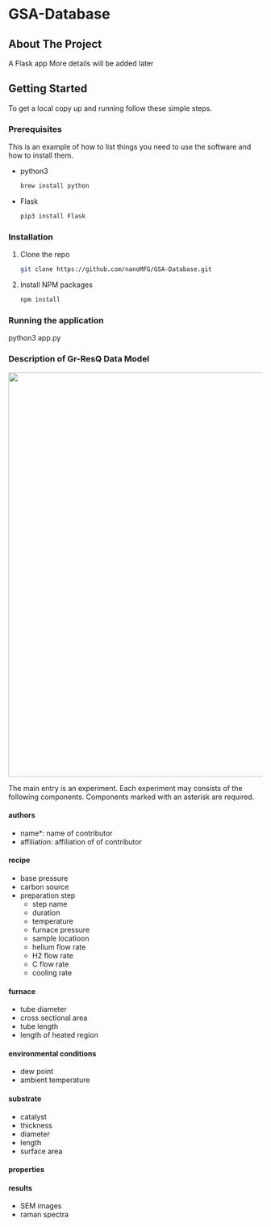 # GSA-Database

## About The Project
A Flask app
More details will be added later

## Getting Started

To get a local copy up and running follow these simple steps.

### Prerequisites

This is an example of how to list things you need to use the software and how to install them.
* python3 
  ```sh
  brew install python
  ```
* Flask 
  ```sh
  pip3 install Flask 
  ```
 

### Installation

1. Clone the repo
   ```sh
   git clone https://github.com/nanoMFG/GSA-Database.git
   ```
2. Install NPM packages
   ```sh
   npm install
   ```
   
### Running the application

python3 app.py 

### Description of Gr-ResQ Data Model 

<img src="https://github.com/nanoMFG/GSA-Database/blob/master/data_model.png" width="800">

The main entry is an experiment.  Each experiment may consists of the following components. Components marked with an asterisk are required.  

#### authors 

- name*: name of contributor
- affiliation: affiliation of of contributor

#### recipe 

- base pressure 
- carbon source
- preparation step
  - step name 
  - duration 
  - temperature 
  - furnace pressure 
  - sample locatioon 
  - helium flow rate 
  - H2 flow rate 
  - C flow rate 
  - cooling rate 

#### furnace 

- tube diameter 
- cross sectional area 
- tube length 
- length of heated region 

#### environmental conditions 

- dew point 
- ambient temperature 

#### substrate 

- catalyst 
- thickness 
- diameter 
- length 
- surface area 

#### properties 

#### results

- SEM images 
- raman spectra 




